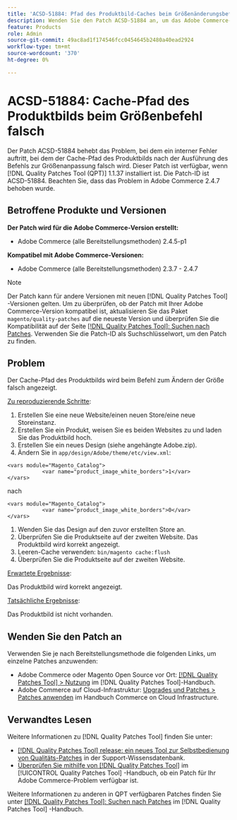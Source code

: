 ```yaml
---
title: 'ACSD-51884: Pfad des Produktbild-Caches beim Größenänderungsbefehl falsch'
description: Wenden Sie den Patch ACSD-51884 an, um das Adobe Commerce-Problem zu beheben, bei dem der Cache-Pfad für das Produktbild nach dem Ausführen des Befehls zum Ändern der Größe falsch wird.
feature: Products
role: Admin
source-git-commit: 49ac8ad1f174546fcc0454645b2480a40ead2924
workflow-type: tm+mt
source-wordcount: '370'
ht-degree: 0%

---
```


# ACSD-51884: Cache-Pfad des Produktbilds beim Größenbefehl falsch

Der Patch ACSD-51884 behebt das Problem, bei dem ein interner Fehler auftritt, bei dem der Cache-Pfad des Produktbilds nach der Ausführung des Befehls zur Größenanpassung falsch wird. Dieser Patch ist verfügbar, wenn [!DNL Quality Patches Tool (QPT)] 1.1.37 installiert ist. Die Patch-ID ist ACSD-51884. Beachten Sie, dass das Problem in Adobe Commerce 2.4.7 behoben wurde.

## Betroffene Produkte und Versionen

**Der Patch wird für die Adobe Commerce-Version erstellt:**

* Adobe Commerce (alle Bereitstellungsmethoden) 2.4.5-p1

**Kompatibel mit Adobe Commerce-Versionen:**

* Adobe Commerce (alle Bereitstellungsmethoden) 2.3.7 - 2.4.7

>[!NOTE]
>
>Der Patch kann für andere Versionen mit neuen [!DNL Quality Patches Tool] -Versionen gelten. Um zu überprüfen, ob der Patch mit Ihrer Adobe Commerce-Version kompatibel ist, aktualisieren Sie das Paket `magento/quality-patches` auf die neueste Version und überprüfen Sie die Kompatibilität auf der Seite [[!DNL Quality Patches Tool]: Suchen nach Patches](https://experienceleague.adobe.com/tools/commerce-quality-patches/index.html). Verwenden Sie die Patch-ID als Suchschlüsselwort, um den Patch zu finden.

## Problem

Der Cache-Pfad des Produktbilds wird beim Befehl zum Ändern der Größe falsch angezeigt.

<u>Zu reproduzierende Schritte</u>:

1. Erstellen Sie eine neue Website/einen neuen Store/eine neue Storeinstanz.
1. Erstellen Sie ein Produkt, weisen Sie es beiden Websites zu und laden Sie das Produktbild hoch.
1. Erstellen Sie ein neues Design (siehe angehängte Adobe.zip).
1. Ändern Sie in `app/design/Adobe/theme/etc/view.xml`:

```
<vars module="Magento_Catalog">
           <var name="product_image_white_borders">1</var>
</vars>
```

nach

```
<vars module="Magento_Catalog">
           <var name="product_image_white_borders">0</var>
</vars>
```

1. Wenden Sie das Design auf den zuvor erstellten Store an.
1. Überprüfen Sie die Produktseite auf der zweiten Website. Das Produktbild wird korrekt angezeigt.
1. Leeren-Cache verwenden:
   `bin/magento cache:flush`
1. Überprüfen Sie die Produktseite auf der zweiten Website.

<u>Erwartete Ergebnisse</u>:

Das Produktbild wird korrekt angezeigt.

<u>Tatsächliche Ergebnisse</u>:

Das Produktbild ist nicht vorhanden.

## Wenden Sie den Patch an

Verwenden Sie je nach Bereitstellungsmethode die folgenden Links, um einzelne Patches anzuwenden:

* Adobe Commerce oder Magento Open Source vor Ort: [[!DNL Quality Patches Tool] > Nutzung](https://experienceleague.adobe.com/docs/commerce-operations/tools/quality-patches-tool/usage.html) im [!DNL Quality Patches Tool]-Handbuch.
* Adobe Commerce auf Cloud-Infrastruktur: [Upgrades und Patches > Patches anwenden](https://experienceleague.adobe.com/docs/commerce-cloud-service/user-guide/develop/upgrade/apply-patches.html) im Handbuch Commerce on Cloud Infrastructure.

## Verwandtes Lesen

Weitere Informationen zu [!DNL Quality Patches Tool] finden Sie unter:

* [[!DNL Quality Patches Tool] release: ein neues Tool zur Selbstbedienung von Qualitäts-Patches](https://experienceleague.adobe.com/en/docs/commerce-knowledge-base/kb/announcements/commerce-announcements/magento-quality-patches-released-new-tool-to-self-serve-quality-patches) in der Support-Wissensdatenbank.
* [Überprüfen Sie mithilfe von  [!DNL Quality Patches Tool]](/help/tools/quality-patches-tool/patches-available-in-qpt/check-patch-for-magento-issue-with-magento-quality-patches.md) im [!UICONTROL Quality Patches Tool] -Handbuch, ob ein Patch für Ihr Adobe Commerce-Problem verfügbar ist.


Weitere Informationen zu anderen in QPT verfügbaren Patches finden Sie unter [[!DNL Quality Patches Tool]: Suchen nach Patches](https://experienceleague.adobe.com/tools/commerce-quality-patches/index.html) im [!DNL Quality Patches Tool] -Handbuch.
